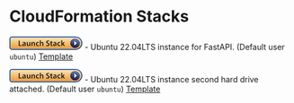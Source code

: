 # CloudFormation Stacks

[![EC2 Instance for FastAPI](../../images/launch-stack.png)](https://us-east-1.console.aws.amazon.com/cloudformation/home?region=us-east-1#/stacks/quickcreate?stackName=ds2002-fastapi-instance&templateURL=https://sds-cloud-snippets.s3.amazonaws.com/ec2/cloudformation/ec2-ds2002-base.yaml) - Ubuntu 22.04LTS instance for FastAPI. (Default user `ubuntu`) [Template](ec2-ds2002-base.yaml)

[![EC2 Instance](../../images/launch-stack.png)](https://us-east-1.console.aws.amazon.com/cloudformation/home?region=us-east-1#/stacks/quickcreate?stackName=ds2002-base-instance&templateURL=https://sds-cloud-snippets.s3.amazonaws.com/ec2/cloudformation/ec2-with-s3.yaml) - Ubuntu 22.04LTS instance second hard drive attached. (Default user `ubuntu`) [Template](ec2-with-s3.yaml)


